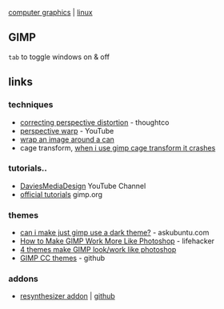 [computer graphics](index.md) | [linux](../linux/index.md)

## GIMP

`tab` to toggle windows on & off


<!-- - []()
- []() -->


<!-- See also -->


## links

### techniques
- [correcting perspective distortion](https://www.thoughtco.com/correcting-perspective-distortion-with-gimp-1701638) - thoughtco
- [perspective warp](https://www.youtube.com/watch?v=vjSoI3b-I_w) - YouTube
- [wrap an image around a can](https://www.youtube.com/watch?v=THLTFDt8uuw)
- cage transform, [when i use gimp cage transform it crashes](https://askubuntu.com/questions/871138/when-i-use-gimp-cage-transform-but-its-crash)

### tutorials..
- [DaviesMediaDesign](https://www.youtube.com/user/DaViesMediaDesign/videos) YouTube Channel
- [official tutorials](https://www.gimp.org/tutorials/) gimp.org

### themes
- [can i make just gimp use a dark theme?](https://askubuntu.com/questions/177851/can-i-make-just-gimp-use-a-dark-theme#177870) - askubuntu.com
- [How to Make GIMP Work More Like Photoshop](https://lifehacker.com/how-to-make-the-gimp-work-more-like-photoshop-1551318983) - lifehacker
- [4 themes make GIMP look/work like photoshop](http://www.linuxslaves.com/2016/05/4-themes-make-gimp-look-work-like-photoshop.html)
- [GIMP CC themes](https://github.com/draekko/gimp-cc-themes) - github

### addons
- [resynthesizer addon](http://www.logarithmic.net/pfh/resynthesizer) | [github](https://github.com/bootchk/resynthesizer)
